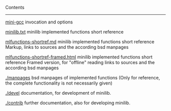 Contents
________



[mini-gcc](mini-gcc.rst)
invocation and options

[minilib.txt](minilib.txt)
minilib implemented functions short reference

[mlfunctions-shortref.md](mlfunctions-shortref.md)
 minilib implemented functions short reference
 Markup, links to sources and the according bsd manpages

[mlfunctions-shortref-framed.html](mlfunctions-shortref-framed.html)
 minilib implemented functions short reference
 Framed version, for "offline" reading
 links to sources and the according bsd manpages


[./manpages](./manpages)
 bsd manpages of implemented functions
 (Only for reference, the complete functionality 
 is not necessarily given)

[./devel](./devel)
 documentation, for development of minilib.

 
[./contrib](./contrib)
 further documentation, also for developing minilib.
